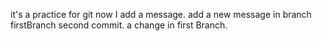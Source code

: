 it's a practice for git
now I add a message.
add a new message in branch firstBranch
second commit.
a change in first Branch.